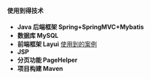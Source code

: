 #### **使用到得技术**

* **Java 后端框架 Spring+SpringMVC+Mybatis** 
* **数据库 MySQL** 
* **前端框架 Layui**  [使用到的案例](https://github.com/WangEn/WeAdmin)  
* **JSP**
* **分页功能 PageHelper**
* **项目构建 Maven**
